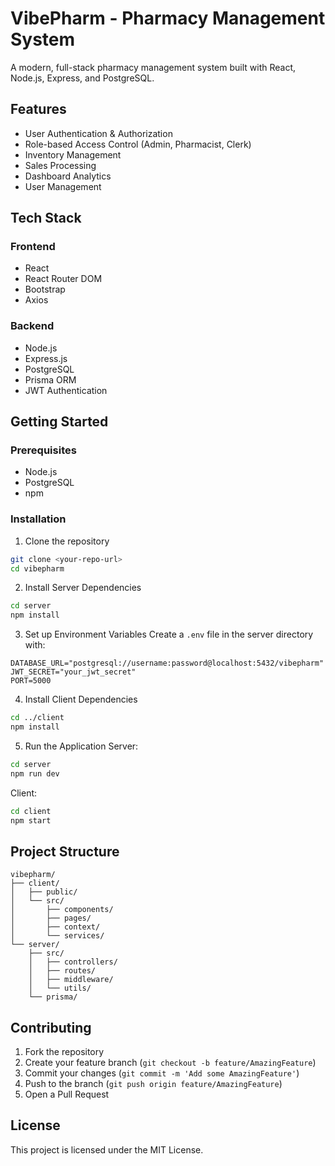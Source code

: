 # VibePharm - Pharmacy Management System

A modern, full-stack pharmacy management system built with React, Node.js, Express, and PostgreSQL.

## Features

- User Authentication & Authorization
- Role-based Access Control (Admin, Pharmacist, Clerk)
- Inventory Management
- Sales Processing
- Dashboard Analytics
- User Management

## Tech Stack

### Frontend
- React
- React Router DOM
- Bootstrap
- Axios

### Backend
- Node.js
- Express.js
- PostgreSQL
- Prisma ORM
- JWT Authentication

## Getting Started

### Prerequisites
- Node.js
- PostgreSQL
- npm

### Installation

1. Clone the repository
```bash
git clone <your-repo-url>
cd vibepharm
```

2. Install Server Dependencies
```bash
cd server
npm install
```

3. Set up Environment Variables
Create a `.env` file in the server directory with:
```
DATABASE_URL="postgresql://username:password@localhost:5432/vibepharm"
JWT_SECRET="your_jwt_secret"
PORT=5000
```

4. Install Client Dependencies
```bash
cd ../client
npm install
```

5. Run the Application
Server:
```bash
cd server
npm run dev
```

Client:
```bash
cd client
npm start
```

## Project Structure

```
vibepharm/
├── client/
│   ├── public/
│   └── src/
│       ├── components/
│       ├── pages/
│       ├── context/
│       └── services/
└── server/
    ├── src/
    │   ├── controllers/
    │   ├── routes/
    │   ├── middleware/
    │   └── utils/
    └── prisma/
```

## Contributing

1. Fork the repository
2. Create your feature branch (`git checkout -b feature/AmazingFeature`)
3. Commit your changes (`git commit -m 'Add some AmazingFeature'`)
4. Push to the branch (`git push origin feature/AmazingFeature`)
5. Open a Pull Request

## License

This project is licensed under the MIT License.